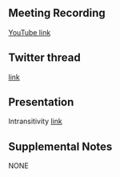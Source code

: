## Meeting Recording

[YouTube link](https://www.youtube.com/watch?v=HIemjI_7Ay0)

## Twitter thread

[link](https://twitter.com/Orthogonal_Lab/status/1401229157070147585)

## Presentation

Intransitivity [link](https://docs.google.com/presentation/d/1SXG0v_pSAlTaRgkfZS9I5GoO2049uVGn81h5lCxRO8k/edit#slide=id.g785aa66351_0_92)

## Supplemental Notes

NONE
